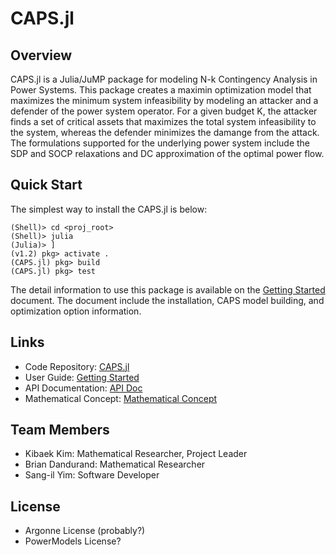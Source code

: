 # CAPS.jl

## Overview
CAPS.jl is a Julia/JuMP package for modeling N-k Contingency Analysis in Power Systems. This package creates a maximin optimization model that maximizes the minimum system infeasibility by modeling an attacker and a defender of the power system operator. For a given budget K, the attacker finds a set of critical assets that maximizes the total system infeasibility to the system, whereas the defender minimizes the damange from the attack. The formulations supported for the underlying power system include the SDP and SOCP relaxations and DC approximation of the optimal power flow.

## Quick Start
The simplest way to install the CAPS.jl is below:
```
(Shell)> cd <proj_root>
(Shell)> julia
(Julia)> ]
(v1.2) pkg> activate .
(CAPS.jl) pkg> build
(CAPS.jl) pkg> test
```
The detail information to use this package is available on the [Getting Started](./gettingstarted/) document. The document include the installation, CAPS model building, and optimization option information.

## Links
* Code Repository: [CAPS.jl](https://github.com/kibaekkim/CAPS.jl)
* User Guide: [Getting Started](./gettingstarted/)
* API Documentation: [API Doc](./API/)
* Mathematical Concept: [Mathematical Concept](./mathematicalconcept/)

## Team Members
* Kibaek Kim: Mathematical Researcher, Project Leader
* Brian Dandurand: Mathematical Researcher
* Sang-il Yim: Software Developer

## License
* Argonne License (probably?)
* PowerModels License?
